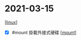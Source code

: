 # 2021-03-15

[[linux]]
- [x] #mount 掛載外接式硬碟 [[mount]]

[//begin]: # "Autogenerated link references for markdown compatibility"
[linux]: ../../../../devops/7-operate/learning/env/linux/linux.md "Linux"
[mount]: ../../../../devops/7-operate/learning/env/linux/mount.md "mount"
[//end]: # "Autogenerated link references" 